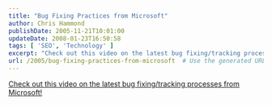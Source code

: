 ```yaml
---
title: "Bug Fixing Practices from Microsoft"
author: Chris Hammond
publishDate: 2005-11-21T10:01:00
updateDate: 2008-01-23T16:50:58
tags: [ 'SEO', 'Technology' ]
excerpt: "Check out this video on the latest bug fixing/tracking processes from..."
url: /2005/bug-fixing-practices-from-microsoft  # Use the generated URL with year
---
```

<P><A href="https://www.codeproject.com/redir.asp?id=1364">Check out this video on the latest bug fixing/tracking processes from Microsoft!</A></P> <P>&nbsp;</P>
